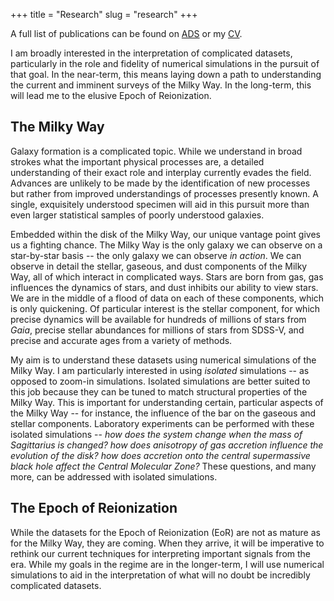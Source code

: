 +++
title = "Research"
slug = "research"
+++

A full list of publications can be found on [ADS][1] or my [CV][2].

I am broadly interested in the interpretation of complicated datasets, particularly in the role and fidelity of numerical simulations in the pursuit of that goal. In the near-term, this means laying down a path to understanding the current and imminent surveys of the Milky Way. In the long-term, this will lead me to the elusive Epoch of Reionization.

## The Milky Way

Galaxy formation is a complicated topic. While we understand in broad strokes what the important physical processes are, a detailed understanding of their exact role and interplay currently evades the field. Advances are unlikely to be made by the identification of new processes but rather from improved understandings of processes presently known. A single, exquisitely understood specimen will aid in this pursuit more than even larger statistical samples of poorly understood galaxies.

Embedded within the disk of the Milky Way, our unique vantage point gives us a fighting chance. The Milky Way is the only galaxy we can observe on a star-by-star basis -- the only galaxy we can observe _in action_. We can observe in detail the stellar, gaseous, and dust components of the Milky Way, all of which interact in complicated ways. Stars are born from gas, gas influences the dynamics of stars, and dust inhibits our ability to view stars. We are in the middle of a flood of data on each of these components, which is only quickening. Of particular interest is the stellar component, for which precise dynamics will be available for hundreds of millions of stars from _Gaia_, precise stellar abundances for millions of stars from SDSS-V, and precise and accurate ages from a variety of methods.

My aim is to understand these datasets using numerical simulations of the Milky Way. I am particularly interested in using _isolated_ simulations -- as opposed to zoom-in simulations. Isolated simulations are better suited to this job because they can be tuned to match structural properties of the Milky Way. This is important for understanding certain, particular aspects of the Milky Way -- for instance, the influence of the bar on the gaseous and stellar components. Laboratory experiments can be performed with these isolated simulations -- _how does the system change when the mass of Sagittarius is changed? how does anisotropy of gas accretion influence the evolution of the disk? how does accretion onto the central supermassive black hole affect the Central Molecular Zone?_ These questions, and many more, can be addressed with isolated simulations.


## The Epoch of Reionization

While the datasets for the Epoch of Reionization (EoR) are not as mature as for the Milky Way, they are coming. When they arrive, it will be imperative to rethink our current techniques for interpreting important signals from the era. While my goals in the regime are in the longer-term, I will use numerical simulations to aid in the interpretation of what will no doubt be incredibly complicated datasets.

<!-- ## The Galactic Midplane Is Not a Plane: Implications for Dynamical Analysis with Gaia Data and Beyond
_with Robyn E. Sanderson (UPenn/CCA), Melissa K. Ness (Columbia/CCA), Kathryn V. Johnston (Columbia/CCA), Douglas Grion Filho (Columbia), Mordecai-Mark Mac Low (AMNH/CCA), Daniel Anglés-Alcázar (CCA), David W. Hogg (NYU/CCA/MPIA), Chervin F. P. Laporte (Victoria)_ -->





<!-- ## Measuring the EoR Power Spectrum Without Measuring the EoR Power Spectrum
_with [Francisco Villaescusa-Navarro][3] (CCA) and [Adam Lidz][4] (UPenn)_

{{< figure src="images/2018arXiv181110609B.png" class="rightalign" width="325" >}}

Cleaning foregrounds from future EoR surveys may imprint artificial bias in the measured 21&nbsp;cm power spectrum. Cross-spectra can be measured much more robustly in the presence of foregrounds. We show that if two line-intensity mapping surveys overlap with a 21&nbsp;cm survey, then the 21&nbsp;cm power spectra can be measured on large scales using only the cross-spectra between these fields.

_Astrophys. J._<br/>
arXiv: [1811.10609][5]<br/>
ADS: [2019ApJ...874..133B][6]

## Actions Are Weak Stellar Age Indicators in the Milky Way Disk
_with [Melissa K. Ness][7] (CCA/Columbia) and [Megan Bedell][8] (CCA)_

{{< figure src="images/2018ApJ...867...31B.png" class="rightalign" width="325" >}}

Over time, stellar orbits are expected to become more non-circular and non-planar, described by their orbit's actions. Using two samples of stars with well-determined ages, we quantify the action-age relations. We demonstrate a correlation, but the spread on this relation is too large for actions to be used to infer stellar ages.

_Animated figures are available [here][9]_

_Astrophys. J._<br/>
arXiv: [1807.05986][10]<br/>
ADS: [2018ApJ...867...31B][11]

## Extracting Bias Using the Cross-bispectrum: An EoR and 21&nbsp;cm–[C&nbsp;ɪɪ]–[C&nbsp;ɪɪ] Case Study
_with [Adam Lidz][12] (UPenn)_

{{< figure src="images/2018ApJ...867...26B.jpg" class="rightalign" width="325" >}}

The main obstacle to 21&nbsp;cm observation of the Epoch of Reionization are large foregrounds. One proposed cross-check is to cross-correlate 21&nbsp;cm observations from z\~6-9 with intensity mapping surveys of, e.g., the [C&nbsp;ɪɪ] line at the same redshifts. The downside of this approach is that you have to know about the evolution in the [C&nbsp;ɪɪ] line in order to extract information about the EoR. We propose a similar cross-check that avoids this problem.

_Astrophys. J._<br/>
arXiv: [1806.02796][13]<br/>
ADS: [2018ApJ...867...26B][14]

## Internal abstraction of dynemicin A: An MD approach
_with [Bill Miller III][15] (Truman State University) and [Carol Parish][16] (University of Richmond)_

{{< figure src="images/Beane_JMolGraphModel.png" class="rightalign" width="325" >}}

Dynemicin A is an anti-tumor drug which kills cancerous cells by binding to and cutting DNA. It is thought to work by inserting into the minor groove of DNA and then undergoing a cyclization process before abstracting a hydrogen atom from the DNA backbone. Intercalation, or inserting between two base pairs as opposed to in the minor groove, is thought to stop the activity of dynemicin A. We provide evidence that dynemicin A may abstract a hydrogen atom from itself first and then subsequently abstract a hydrogen atom from the DNA backbone even in the intercalated state.

_J. Mol. Graph. Model._<br/>
doi: [10.1016/j.jmgm.2017.03.012][17] -->

[1]:	https://ui.adsabs.harvard.edu/public-libraries/GEWUhdI1TECDgsTvTtkv7A
[2]:	/cv/beane_cv.pdf
[3]:	https://franciscovillaescusa.github.io
[4]:	https://www.physics.upenn.edu/people/standing-faculty/adam-lidz
[5]:	https://arxiv.org/abs/1811.10609
[6]:	http://adsabs.harvard.edu/abs/2019ApJ...874..133B
[7]:	http://user.astro.columbia.edu/~mkness/Home.html
[8]:	https://bedell.space
[9]:	/suppl-info/2018apj-867-31b
[10]:	https://arxiv.org/abs/1807.05986
[11]:	http://adsabs.harvard.edu/abs/2018ApJ...867...31B
[12]:	https://www.physics.upenn.edu/people/standing-faculty/adam-lidz
[13]:	https://arxiv.org/abs/1806.02796
[14]:	http://adsabs.harvard.edu/abs/2018ApJ...867...26B
[15]:	https://www.truman.edu/faculty-staff/brmiller/
[16]:	https://chemistry.richmond.edu/faculty/cparish/
[17]:	https://doi.org/10.1016/j.jmgm.2017.03.012